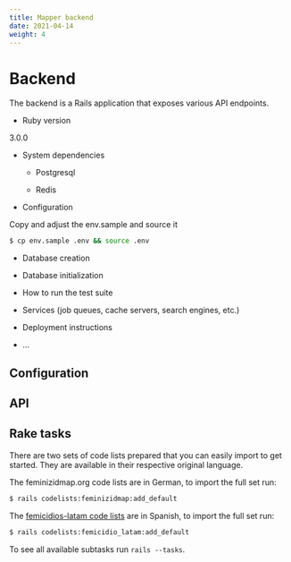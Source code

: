 ```yaml
---
title: Mapper backend
date: 2021-04-14
weight: 4
---
```


# Backend

The backend is a Rails application that exposes various API endpoints.


* Ruby version

3.0.0

* System dependencies

    - Postgresql

    - Redis

* Configuration

Copy and adjust the env.sample and source it

``` bash
$ cp env.sample .env && source .env
```

* Database creation

* Database initialization

* How to run the test suite

* Services (job queues, cache servers, search engines, etc.)

* Deployment instructions

* ...


## Configuration

## API

## Rake tasks

There are two sets of code lists prepared that you can easily import to get started. They are available in their respective original language.

The feminizidmap.org code lists are in German, to import the full set run:

``` bash
$ rails codelists:feminizidmap:add_default
```

The [femicidios-latam code lists](https://github.com/idatosabiertos/femicidios-latam/tree/master/standard/schema/codelists) are in Spanish, to import the full set run:

``` bash
$ rails codelists:femicidio_latam:add_default
```

To see all available subtasks run `rails --tasks`.
